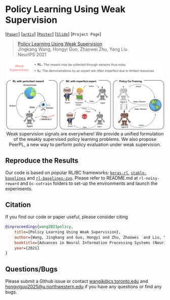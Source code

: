 # Policy Learning Using Weak Supervision

[[`Paper`](https://arxiv.org/pdf/2010.01748.pdf)]
[[`arXiv`](https://arxiv.org/abs/2010.01748)]
[[`Poster`](https://github.com/wangjksjtu/PeerPL/blob/main/imgs/neurips_poster.pdf)]
[[`Slide`](https://neurips.cc/media/neurips-2021/Slides/27948.pdf)]
[`Project Page`]
<!-- [[`Project Page`](http://www.cs.toronto.edu/~wangjk/publications/peerpl.html)] -->

> [Policy Learning Using Weak Supervision]()  
> Jingkang Wang, Hongyi Guo, Zhaowei Zhu, Yang Liu \
> NeurIPS 2021  

<div align="center">
    <img src="imgs/weak-policy-learning.png" alt><br>
    Weak supervision signals are everywhere! We provide a unified formulation of the weakly supervised policy learning problems. We also propose PeerPL, a new way to perform policy evaluation under weak supervision.
</div>

## Reproduce the Results 
Our code is based on popular RL/BC frameworks: [`keras-rl`](https://github.com/keras-rl/keras-rl), [`stable-baselines`](https://github.com/hill-a/stable-baselines) and [`rl-baselines-zoo`](https://github.com/araffin/rl-baselines-zoo). Please refer to README.md at `rl-noisy-reward` and `bc-cotrain` folders to set-up the environments and launch the experiments. 

## Citation
If you find our code or paper useful, please consider citing
```bibtex
@inproceedings{wang2021policy,
    title={Policy Learning Using Weak Supervision},
    author={Wang, Jingkang and Guo, Hongyi and Zhu, Zhaowei  and Liu, Yang},
    booktitle={Advances in Neural Information Processing Systems (NeurIPS)},
    year={2021}
}
```

## Questions/Bugs
Please submit a Github issue or contact wangjk@cs.toronto.edu and hongyiguo2025@u.northwestern.edu if you have any questions or find any bugs.
